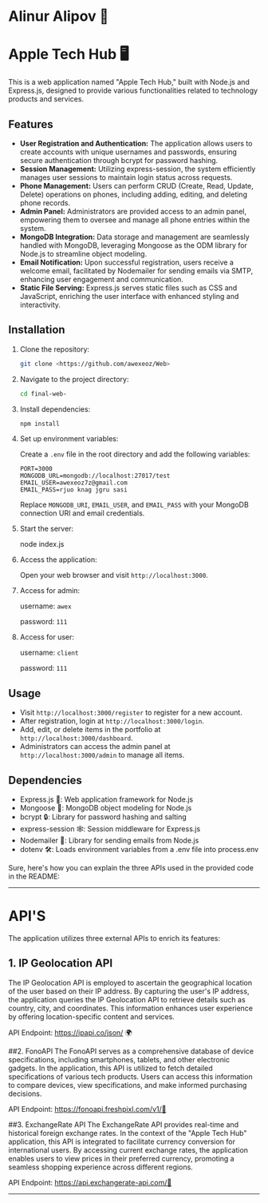 # Alinur Alipov 🍏

# Apple Tech Hub 🖥️

This is a web application named "Apple Tech Hub," built with Node.js and Express.js, designed to provide various functionalities related to technology products and services.

## Features

- **User Registration and Authentication:** The application allows users to create accounts with unique usernames and passwords, ensuring secure authentication through bcrypt for password hashing.
- **Session Management:** Utilizing express-session, the system efficiently manages user sessions to maintain login status across requests.
- **Phone Management:** Users can perform CRUD (Create, Read, Update, Delete) operations on phones, including adding, editing, and deleting phone records.
- **Admin Panel:** Administrators are provided access to an admin panel, empowering them to oversee and manage all phone entries within the system.
- **MongoDB Integration:** Data storage and management are seamlessly handled with MongoDB, leveraging Mongoose as the ODM library for Node.js to streamline object modeling.
- **Email Notification:** Upon successful registration, users receive a welcome email, facilitated by Nodemailer for sending emails via SMTP, enhancing user engagement and communication.
- **Static File Serving:** Express.js serves static files such as CSS and JavaScript, enriching the user interface with enhanced styling and interactivity.

## Installation

1. Clone the repository:

    ```bash
    git clone <https://github.com/awexeoz/Web>
    ```

2. Navigate to the project directory:

    ```bash
    cd final-web-
    ```

3. Install dependencies:

    ```bash
    npm install
    ```

4. Set up environment variables:

   Create a `.env` file in the root directory and add the following variables:

    ```env
    PORT=3000
    MONGODB_URL=mongodb://localhost:27017/test
    EMAIL_USER=awexeoz7z@gmail.com
    EMAIL_PASS=rjuo knag jgru sasi
    ```

   Replace `MONGODB_URI`, `EMAIL_USER`, and `EMAIL_PASS` with your MongoDB connection URI and email credentials.

5. Start the server:

   node index.js

6. Access the application:

   Open your web browser and visit `http://localhost:3000`.

7. Access for admin:

   username: `awex` 
   
   password: `111`

8. Access for user:

   username: `client`

   password: `111`

## Usage

- Visit `http://localhost:3000/register` to register for a new account.
- After registration, login at `http://localhost:3000/login`.
- Add, edit, or delete items in the portfolio at `http://localhost:3000/dashboard`.
- Administrators can access the admin panel at `http://localhost:3000/admin` to manage all items.

## Dependencies

- Express.js 🚀: Web application framework for Node.js
- Mongoose 🏬: MongoDB object modeling for Node.js
- bcrypt 🔒: Library for password hashing and salting
- express-session 🕸️: Session middleware for Express.js
- Nodemailer 📧: Library for sending emails from Node.js
- dotenv 🛠️: Loads environment variables from a .env file into process.env


Sure, here's how you can explain the three APIs used in the provided code in the README:

---

# API'S

The application utilizes three external APIs to enrich its features:

## 1. IP Geolocation API
The IP Geolocation API is employed to ascertain the geographical location of the user based on their IP address. By capturing the user's IP address, the application queries the IP Geolocation API to retrieve details such as country, city, and coordinates. This information enhances user experience by offering location-specific content and services.

API Endpoint: https://ipapi.co/json/ 🌍

##2. FonoAPI
The FonoAPI serves as a comprehensive database of device specifications, including smartphones, tablets, and other electronic gadgets. In the application, this API is utilized to fetch detailed specifications of various tech products. Users can access this information to compare devices, view specifications, and make informed purchasing decisions.

API Endpoint: https://fonoapi.freshpixl.com/v1/📱

##3. ExchangeRate API
The ExchangeRate API provides real-time and historical foreign exchange rates. In the context of the "Apple Tech Hub" application, this API is integrated to facilitate currency conversion for international users. By accessing current exchange rates, the application enables users to view prices in their preferred currency, promoting a seamless shopping experience across different regions.

API Endpoint: https://api.exchangerate-api.com/💱

---

